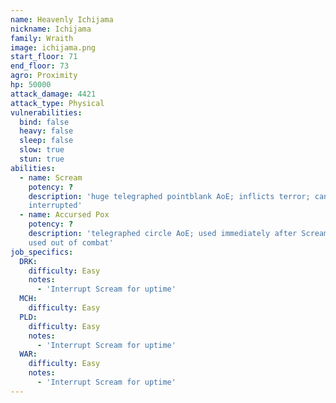 ```yaml
---
name: Heavenly Ichijama
nickname: Ichijama
family: Wraith
image: ichijama.png
start_floor: 71
end_floor: 73
agro: Proximity
hp: 50000
attack_damage: 4421
attack_type: Physical
vulnerabilities:
  bind: false
  heavy: false
  sleep: false
  slow: true
  stun: true
abilities:
  - name: Scream
    potency: ?
    description: 'huge telegraphed pointblank AoE; inflicts terror; can be
    interrupted'
  - name: Accursed Pox
    potency: ?
    description: 'telegraphed circle AoE; used immediately after Scream; also
    used out of combat'
job_specifics:
  DRK:
    difficulty: Easy
    notes:
      - 'Interrupt Scream for uptime'
  MCH:
    difficulty: Easy
  PLD:
    difficulty: Easy
    notes:
      - 'Interrupt Scream for uptime'
  WAR:
    difficulty: Easy
    notes:
      - 'Interrupt Scream for uptime'
---
```

